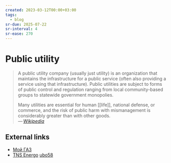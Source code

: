 ```yaml
---
created: 2023-03-12T00:00+03:00
tags:
  - blog
sr-due: 2025-07-22
sr-interval: 4
sr-ease: 270
---
```


# Public utility

> A public utility company (usually just utility) is an organization that maintains the infrastructure for a public service (often also providing a service using that infrastructure). Public utilities are subject to forms of public control and regulation ranging from local community-based groups to statewide government monopolies.
>
> Many utilities are essential for human [[life]], national defense, or commerce, and the risk of public harm with mismanagement is considerably greater than with other goods.\
> — <cite>[Wikipedia](https://en.wikipedia.org/wiki/Public_utility)</cite>

## External links

- [Мой ГАЗ](https://xn--80afnfom.xn--80ahmohdapg.xn--80asehdb/)
- [TNS Energo](https://penza.tns-e.ru/population/) [ubo58](https://lk.ubo58.ru/)
